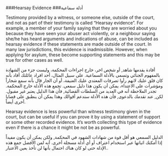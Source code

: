 ###Hearsay Evidence
###أدلة سماعية

Testimony provided by a witness, or someone else, outside of the court, and not as part of their testimony is called “Hearsay evidence”. For example, a member of your family saying that they are worried about you because they have seen your abuser act violently, or a neighbour saying she/he has heard arguments and indications of abuse, can be included as hearsay evidence if these statements are made outside of the court. In many law jurisdictions, this evidence is inadmissible. However, when applying for asylum, these become supporting statements and this may be true for other cases as well. 

أفادة يقدمها شاهد, أو شخص اخر، خارج اجراءات المحكمة، وليست جزء من الشهادة بالمفهوم الجنائي وتسمى بالأدلة السماعية.
 على سبيل المثال، أحد افراد عائلتك أفاد بأنه كان قلق عليك لانهم رأوا تصرفات المعتدي عليك العنيفة، أو أن الجار قال بأنه سمع شجاراً ومؤشرات على الاعتداء، يمكن أن يكون هذا دليل سمعي. تجمع هذه الأدلة خارج المحكمة. تجدر الملاحظة أنه في العديد من السلطات القضائية, فأن هذا الدليل يعتبر غير مقبول. لكن, عند تقدمك بالدعوى, فأن هذه الأدلة ستدعم أقوالك وهذا يمكن أن ينطبق على قضايا أخرى أيضاً.
 
Hearsay evidence is less powerful than witness testimony given in the court, but can be useful if you can prove it by using a statement of support or some other recorded evidence. It’s worth collecting this type of evidence even if there is a chance it might be not be as powerful.

الدليل السمعي هو أقل قوة من شهادات الشهود في المحكمة, ولكن يمكن أن يكون مفيداً إذا أمكنك اثباتها عبر استخدام اعتراف أو أي أدلة مسجلة أخرى. أنه لمن الأفضل جمع هذه الإدلة حتى لو كان هناك احتمال بأنها لن تأخذ بعين الاعتبار..